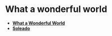 # What a wonderful world


- [**What a Wonderful World**](./what-a-wonderful-world/readme.md) 
- [**Soleado**](./soleado/readme)

